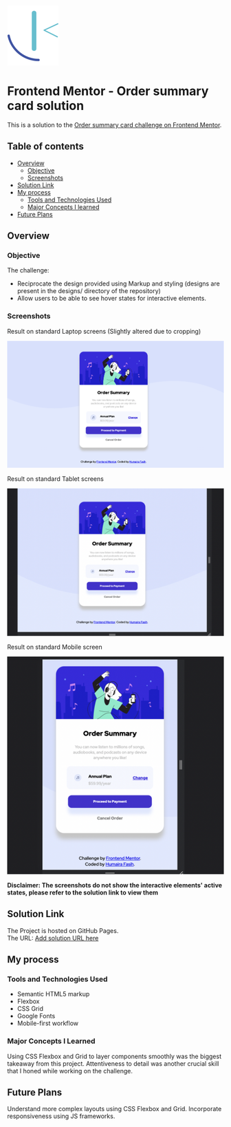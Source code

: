 <img src="./images/frontend-mentor.svg"> <br>
# Frontend Mentor - Order summary card solution

This is a solution to the [Order summary card challenge on Frontend Mentor](https://www.frontendmentor.io/challenges/order-summary-component-QlPmajDUj). 

## Table of contents

- [Overview](#overview)
  - [Objective](#objective)
  - [Screenshots](#screenshots)
- [Solution Link](#solution-link)
- [My process](#my-process)
  - [Tools and Technologies Used](#tools-and-technologies-used)
  - [Major Concepts I learned](#major-concepts-i-learned)
- [Future Plans](#future-plans)


## Overview
### Objective

The challenge:
- Reciprocate the design provided using Markup and styling (designs are present in the designs/ directory of the repository) 
- Allow users to be able to see hover states for interactive elements. 

### Screenshots
Result on standard Laptop screens (Slightly altered due to cropping)

![](./images/Desktop-view.png)

Result on standard Tablet screens 
 
![](./images/Tablet-view.png)

Result on standard Mobile screen 

![](./images/Mobile-view.png)

**Disclaimer: The screenshots do not show the interactive elements' active states, please refer to the solution link to view them**
## Solution Link 

The Project is hosted on GitHub Pages. </br>
The URL: [Add solution URL here](https://your-solution-url.com)

## My process

### Tools and Technologies Used

- Semantic HTML5 markup
- Flexbox
- CSS Grid
- Google Fonts
- Mobile-first workflow

### Major Concepts I Learned

Using CSS Flexbox and Grid to layer components smoothly was the biggest takeaway from this project. Attentiveness to detail was another crucial skill that I honed while working on the challenge.

## Future Plans

Understand more complex layouts using CSS Flexbox and Grid. Incorporate responsiveness using JS frameworks.


